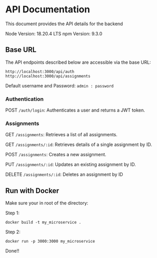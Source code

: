 # API Documentation

This document provides the API details for the backend 

Node Version: 18.20.4 LTS
npm Version: 9.3.0

## Base URL

The API endpoints described below are accessible via the base URL:
```
http://localhost:3000/api/auth
http://localhost:3000/api/assignments

```
Default username and Password: `admin : password`

### Authentication
POST ``/auth/login``: Authenticates a user and returns a JWT token.

### Assignments
GET ``/assignments``: Retrieves a list of all assignments.

GET ``/assignments/:id``: Retrieves details of a single assignment by ID.

POST ``/assignments``: Creates a new assignment.

PUT ``/assignments/:id``: Updates an existing assignment by ID.

DELETE ``/assignments/:id``: Deletes an assignment by ID


## Run with Docker

Make sure your in root of the directory:

Step 1: 

``` docker build -t my_microservice . ```

Step 2: 

``` docker run -p 3000:3000 my_microservice ```

Done!!


